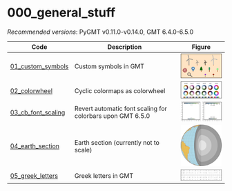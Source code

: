 # 000_general_stuff

_Recommended versions_: PyGMT v0.11.0-v0.14.0, GMT 6.4.0-6.5.0

| Code | Description | Figure |
| --- | --- | --- |
| [01_custom_symbols](https://github.com/yvonnefroehlich/gmt-pygmt-plotting/tree/main/000_general_stuff/01_custom_symbols)   | Custom symbols in GMT                                      | <img src="https://github.com/yvonnefroehlich/gmt-pygmt-plotting/raw/main/000_general_stuff/01_custom_symbols/custom_symbols.png" width="150">             |
| [02_colorwheel](https://github.com/yvonnefroehlich/gmt-pygmt-plotting/tree/main/000_general_stuff/02_colorwheel)           | Cyclic colormaps as colorwheel                             | <img src="https://github.com/yvonnefroehlich/gmt-pygmt-plotting/raw/main/000_general_stuff/02_colorwheel/colorwheel_all_cmaps.png" width="150">           |
| [03_cb_font_scaling](https://github.com/yvonnefroehlich/gmt-pygmt-plotting/tree/main/000_general_stuff/03_cb_font_scaling) | Revert automatic font scaling for colorbars upon GMT 6.5.0 | <img src="https://github.com/yvonnefroehlich/gmt-pygmt-plotting/raw/main/000_general_stuff/03_cb_font_scaling/cb_font_scaling.png" width="150">           |
| [04_earth_section](https://github.com/yvonnefroehlich/gmt-pygmt-plotting/tree/main/000_general_stuff/04_earth_section)     | Earth section (currently not to scale)                     | <img src="https://github.com/yvonnefroehlich/gmt-pygmt-plotting/raw/main/000_general_stuff/04_earth_section/earth_section_open_vertical.png" width="150"> |
| [05_greek_letters](https://github.com/yvonnefroehlich/gmt-pygmt-plotting/tree/main/000_general_stuff/05_greek_letters)     | Greek letters in GMT                                       | <img src="https://github.com/yvonnefroehlich/gmt-pygmt-plotting/raw/main/000_general_stuff/05_greek_letters/greek_letters.png" width="150">               |
